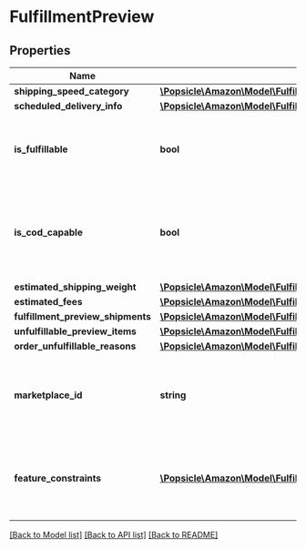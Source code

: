 # FulfillmentPreview

## Properties
Name | Type | Description | Notes
------------ | ------------- | ------------- | -------------
**shipping_speed_category** | [**\Popsicle\Amazon\Model\FulfillmentInbound\ShippingSpeedCategory**](ShippingSpeedCategory.md) |  | 
**scheduled_delivery_info** | [**\Popsicle\Amazon\Model\FulfillmentInbound\ScheduledDeliveryInfo**](ScheduledDeliveryInfo.md) |  | [optional] 
**is_fulfillable** | **bool** | When true, this fulfillment order preview is fulfillable. | 
**is_cod_capable** | **bool** | When true, this fulfillment order preview is for COD (Cash On Delivery). | 
**estimated_shipping_weight** | [**\Popsicle\Amazon\Model\FulfillmentInbound\Weight**](Weight.md) |  | [optional] 
**estimated_fees** | [**\Popsicle\Amazon\Model\FulfillmentInbound\FeeList**](FeeList.md) |  | [optional] 
**fulfillment_preview_shipments** | [**\Popsicle\Amazon\Model\FulfillmentInbound\FulfillmentPreviewShipmentList**](FulfillmentPreviewShipmentList.md) |  | [optional] 
**unfulfillable_preview_items** | [**\Popsicle\Amazon\Model\FulfillmentInbound\UnfulfillablePreviewItemList**](UnfulfillablePreviewItemList.md) |  | [optional] 
**order_unfulfillable_reasons** | [**\Popsicle\Amazon\Model\FulfillmentInbound\StringList**](StringList.md) |  | [optional] 
**marketplace_id** | **string** | The marketplace the fulfillment order is placed against. | 
**feature_constraints** | [**\Popsicle\Amazon\Model\FulfillmentInbound\FeatureSettings[]**](FeatureSettings.md) | A list of features and their fulfillment policies to apply to the order. | [optional] 

[[Back to Model list]](../../README.md#documentation-for-models) [[Back to API list]](../../README.md#documentation-for-api-endpoints) [[Back to README]](../../README.md)

